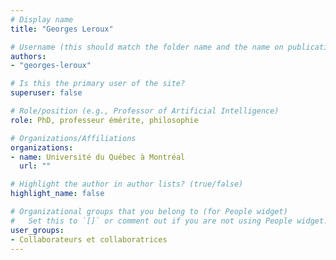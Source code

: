 ```yaml
---
# Display name
title: "Georges Leroux"

# Username (this should match the folder name and the name on publications)
authors:
- "georges-leroux"

# Is this the primary user of the site?
superuser: false

# Role/position (e.g., Professor of Artificial Intelligence)
role: PhD, professeur émérite, philosophie

# Organizations/Affiliations
organizations:
- name: Université du Québec à Montréal
  url: ""

# Highlight the author in author lists? (true/false)
highlight_name: false

# Organizational groups that you belong to (for People widget)
#   Set this to `[]` or comment out if you are not using People widget.
user_groups:
- Collaborateurs et collaboratrices
---
```

